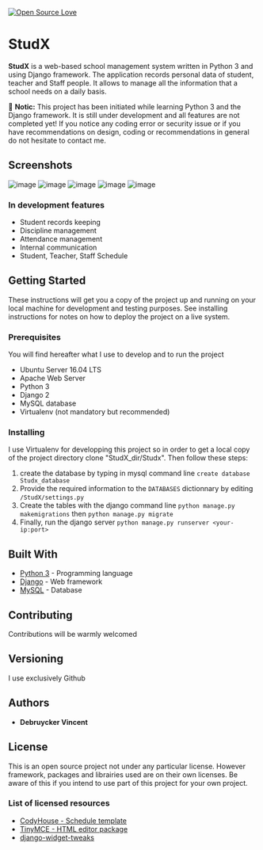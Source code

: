 [![Open Source Love](https://badges.frapsoft.com/os/v2/open-source.png?v=103)](https://github.com/ellerbrock/open-source-badges/)

# StudX

**StudX** is a web-based school management system written in Python 3 and using Django framework.
The application records personal data of student, teacher and Staff people. It allows to manage all the information that a school needs on a daily basis. 

:loudspeaker:
**Notic:** This project has been initiated while learning Python 3 and the Django framework. It is still under development and all features are not completed yet! If you notice any coding error or security issue or if you have recommendations on design, coding or recommendations in general do not hesitate to contact me.

## Screenshots
![image](https://user-images.githubusercontent.com/6607633/59228669-b6591900-8bd8-11e9-854c-012cebd92d0e.png)
![image](https://user-images.githubusercontent.com/6607633/59228706-cec93380-8bd8-11e9-8746-88d6ba6833e8.png)
![image](https://user-images.githubusercontent.com/6607633/59228742-e4d6f400-8bd8-11e9-85bc-1257341b49c5.png)
![image](https://user-images.githubusercontent.com/6607633/59228919-56af3d80-8bd9-11e9-8154-afbda218d6e6.png)
![image](https://user-images.githubusercontent.com/6607633/59228606-890c6b00-8bd8-11e9-8949-16ebb0014900.png)


### In development features

* Student records keeping
* Discipline management
* Attendance management
* Internal communication
* Student, Teacher, Staff Schedule


## Getting Started

These instructions will get you a copy of the project up and running on your local machine for development and testing purposes. See installing instructions for notes on how to deploy the project on a live system.

### Prerequisites
You will find hereafter what I use to develop and to run the project
* Ubuntu Server 16.04 LTS 
* Apache Web Server
* Python 3
* Django 2
* MySQL database
* Virtualenv (not mandatory but recommended)

### Installing
I use Virtualenv for developping this project so in order to get a local copy of the project directory clone "StudX_dir/Studx".
Then follow these steps:
1. create the database by typing in mysql command line `create database Studx_database`
2. Provide the required information to the `DATABASES` dictionnary by editing `/StudX/settings.py`
3. Create the tables with the django command line `python manage.py makemigrations` then `python manage.py migrate`
4. Finally, run the django server `python manage.py runserver <your-ip:port>`

## Built With

* [Python 3](https://www.python.org/downloads/) - Programming language
* [Django](https://www.djangoproject.com/) - Web framework 
* [MySQL](https://www.mysql.com/) - Database


## Contributing
Contributions will be warmly welcomed 


## Versioning
I use exclusively Github

## Authors

* **Debruycker Vincent**

## License

This is an open source project not under any particular license.
However framework, packages and librairies used are on their own licenses. Be aware of this if you intend to use part of this project for your own project.

### List of licensed resources 
* [CodyHouse - Schedule template](https://github.com/CodyHouse/schedule-template.git)
* [TinyMCE - HTML editor package](https://www.tiny.cloud/)
* [django-widget-tweaks](https://pypi.org/project/django-widget-tweaks/)





